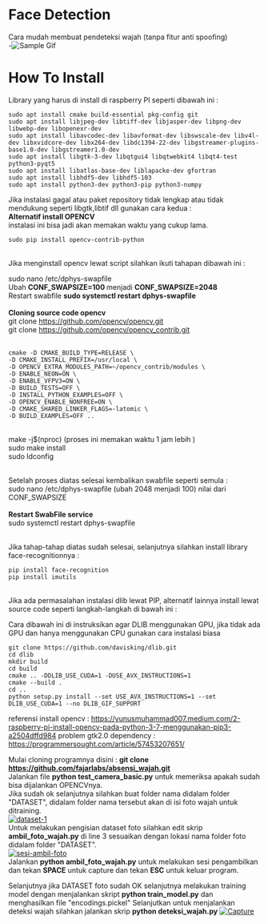# Face Detection
Cara mudah membuat pendeteksi wajah (tanpa fitur anti spoofing)<br />
-![Sample Gif](https://i.ibb.co/2YmgX0X/ezgif-com-gif-maker.gif)

# How To Install

Library yang harus di install di raspberry PI seperti dibawah ini : <br />
``````
sudo apt install cmake build-essential pkg-config git
sudo apt install libjpeg-dev libtiff-dev libjasper-dev libpng-dev libwebp-dev libopenexr-dev
sudo apt install libavcodec-dev libavformat-dev libswscale-dev libv4l-dev libxvidcore-dev libx264-dev libdc1394-22-dev libgstreamer-plugins-base1.0-dev libgstreamer1.0-dev
sudo apt install libgtk-3-dev libqtgui4 libqtwebkit4 libqt4-test python3-pyqt5
sudo apt install libatlas-base-dev liblapacke-dev gfortran
sudo apt install libhdf5-dev libhdf5-103
sudo apt install python3-dev python3-pip python3-numpy
``````
Jika instalasi gagal atau paket repository tidak lengkap atau tidak mendukung seperti libgtk,libtif dll gunakan cara kedua : <br />
<b>Alternatif install OPENCV</b><br />
instalasi ini bisa jadi akan memakan waktu yang cukup lama. <br />
``````
sudo pip install opencv-contrib-python
``````
<br />
Jika menginstall opencv lewat script silahkan ikuti tahapan dibawah ini : <br />

sudo nano /etc/dphys-swapfile<br />
Ubah <b>CONF_SWAPSIZE=100 </b> menjadi <b>CONF_SWAPSIZE=2048 </b><br />
Restart swabfile <b>sudo systemctl restart dphys-swapfile</b><br />
<br/>
<b>Cloning source code opencv</b><br />
git clone https://github.com/opencv/opencv.git<br />
git clone https://github.com/opencv/opencv_contrib.git<br /><br />

``````
cmake -D CMAKE_BUILD_TYPE=RELEASE \
-D CMAKE_INSTALL_PREFIX=/usr/local \
-D OPENCV_EXTRA_MODULES_PATH=~/opencv_contrib/modules \
-D ENABLE_NEON=ON \
-D ENABLE_VFPV3=ON \
-D BUILD_TESTS=OFF \
-D INSTALL_PYTHON_EXAMPLES=OFF \
-D OPENCV_ENABLE_NONFREE=ON \
-D CMAKE_SHARED_LINKER_FLAGS=-latomic \
-D BUILD_EXAMPLES=OFF ..
``````
<br />
make -j$(nproc) (proses ini memakan waktu 1 jam lebih )<br />
sudo make install <br />
sudo ldconfig <br />
<br />

Setelah proses diatas selesai kembalikan swabfile seperti semula : <br />
sudo nano /etc/dphys-swapfile (ubah 2048 menjadi 100) nilai dari CONF_SWAPSIZE <br />
<br />
<b> Restart SwabFile service </b> <br />
sudo systemctl restart dphys-swapfile <br />
<br />

Jika tahap-tahap diatas sudah selesai, selanjutnya silahkan install library face-recognitionnya : <br />
``````
pip install face-recognition
pip install imutils
``````
<br />
Jika ada permasalahan instalasi dlib lewat PIP, alternatif lainnya install lewat source code seperti langkah-langkah di bawah ini : <br />

Cara dibawah ini di instruksikan agar DLIB menggunakan GPU, jika tidak ada GPU dan hanya menggunakan CPU gunakan cara instalasi biasa<br />

``````
git clone https://github.com/davisking/dlib.git
cd dlib
mkdir build
cd build
cmake .. -DDLIB_USE_CUDA=1 -DUSE_AVX_INSTRUCTIONS=1
cmake --build .
cd ..
python setup.py install --set USE_AVX_INSTRUCTIONS=1 --set DLIB_USE_CUDA=1 --no DLIB_GIF_SUPPORT 
``````

referensi install opencv : https://yunusmuhammad007.medium.com/2-raspberry-pi-install-opencv-pada-python-3-7-menggunakan-pip3-a2504dffd984
problem gtk2.0 dependency : https://programmersought.com/article/57453207651/

Mulai cloning programnya disini : <b> git clone https://github.com/fajarlabs/absensi_wajah.git </b> <br />
Jalankan file <b>python test_camera_basic.py</b> untuk memeriksa apakah sudah bisa dijalankan OPENCVnya. <br />
Jika sudah ok selanjutnya silahkan buat folder nama didalam folder "DATASET", didalam folder nama tersebut akan di isi foto wajah untuk ditraining. <br />
<a href="https://ibb.co/09sLjHm"><img src="https://i.ibb.co/6tXSRjr/dataset-1.jpg" alt="dataset-1" border="0"></a><br />
Untuk melakukan pengisian dataset foto silahkan edit skrip <b>ambil_foto_wajah.py</b> di line 3 sesuaikan dengan lokasi nama folder foto didalam folder "DATASET".<br /> 
<a href="https://imgbb.com/"><img src="https://i.ibb.co/yYTn6bk/sesi-ambil-foto.jpg" alt="sesi-ambil-foto" border="0"></a> <br />
Jalankan <b>python ambil_foto_wajah.py</b> untuk melakukan sesi pengambilkan dan tekan <b>SPACE</b> untuk capture dan tekan <b>ESC</b> untuk keluar program. <br />

Selanjutnya jika DATASET foto sudah OK selanjutnya melakukan training model dengan menjalankan skript <b>python train_model.py</b> dan menghasilkan file "encodings.pickel" 
Selanjutkan untuk menjalankan deteksi wajah silahkan jalankan skrip <b>python deteksi_wajah.py</b>
<a href="https://imgbb.com/"><img src="https://i.ibb.co/M1sKvQ3/Capture.jpg" alt="Capture" border="0"></a>



